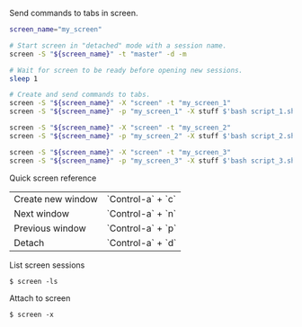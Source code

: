 Send commands to tabs in screen.

```sh
screen_name="my_screen"

# Start screen in "detached" mode with a session name.
screen -S "${screen_name}" -t "master" -d -m

# Wait for screen to be ready before opening new sessions.
sleep 1

# Create and send commands to tabs.
screen -S "${screen_name}" -X "screen" -t "my_screen_1"
screen -S "${screen_name}" -p "my_screen_1" -X stuff $'bash script_1.sh\n'

screen -S "${screen_name}" -X "screen" -t "my_screen_2"
screen -S "${screen_name}" -p "my_screen_2" -X stuff $'bash script_2.sh\n'

screen -S "${screen_name}" -X "screen" -t "my_screen_3"
screen -S "${screen_name}" -p "my_screen_3" -X stuff $'bash script_3.sh\n'
```

Quick screen reference
<table>
  <tr>
    <td>Create new window</td>
    <td>`Control-a` + `c`</td>
  </tr>
  <tr>
    <td>Next window</td>
    <td>`Control-a` + `n`</td>
  </tr>
  <tr>
    <td>Previous window</td>
    <td>`Control-a` + `p`</td>
  </tr>
  <tr>
    <td>Detach</td>
    <td>`Control-a` + `d`</td>
  </tr>
</table>

List screen sessions
```
$ screen -ls
```

Attach to screen
```
$ screen -x
```